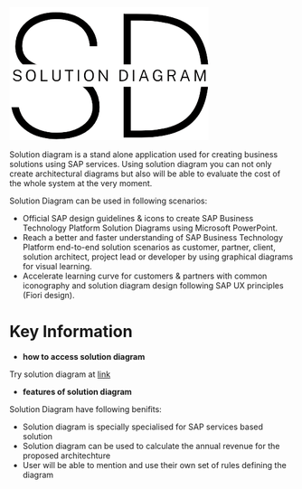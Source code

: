 ![Logo](logo/Logo_sol_diag_full.png)

Solution diagram is a stand alone application used for creating business solutions using SAP services. Using solution diagram you can not only create architectural diagrams but also will be able to evaluate the cost of the whole system at the very moment.

Solution Diagram can be used in following scenarios:
  * Official SAP design guidelines & icons to create SAP Business Technology Platform Solution Diagrams using Microsoft PowerPoint.
  * Reach a better and faster understanding of SAP Business Technology Platform end-to-end solution scenarios as customer, partner, client, solution architect, project lead or developer by using graphical diagrams for visual learning.
  * Accelerate learning curve for customers & partners with common iconography and solution diagram design following SAP UX principles (Fiori design).


# Key Information
* **how to access solution diagram**

Try solution diagram at [link](https://platfromxsoldiageditor-d1b6a0fc1.dispatcher.us2.hana.ondemand.com/index.html)

* **features of solution diagram**

Solution Diagram have following benifits:
  * Solution diagram is specially specialised for SAP services based solution
  * Solution diagram can be used to calculate the annual revenue for the proposed architechture
  * User will be able to mention and use their own set of rules defining the diagram